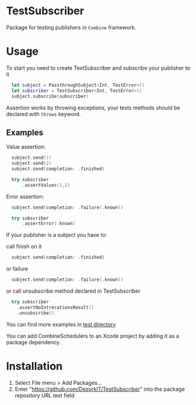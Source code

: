 # TestSubscriber

Package for testing publishers in `Combine` framework.

# Usage

To start you need to create TestSubscriber and subscribe your publisher to it

```swift
  let subject = PassthroughSubject<Int, TestError>()
  let subscriber = TestSubscriber<Int, TestError>()
  subject.subscribe(subscriber)
```
Assertion works by throwing exceptions, your tests methods should be declared with `throws` keyword.

## Examples

Value assertion:

```swift
  subject.send(1)
  subject.send(2)
  subject.send(completion: .finished)

  try subscriber
      .assertValues(1,2)
```

Error assertion:

```swift
  subject.send(completion: .failure(.known))

  try subscriber
      .assertError(.known)
```

If your publisher is a subject you have to:

call finish on it

```swift
  subject.send(completion: .finished)
```

or failure

```swift
  subject.send(completion: .failure(.known))
```

or call unsubscribe method declared in TestSubscriber

```swift
  try subscriber
    .assertNoIntrecationsResult()
    .unsubscribe()
```

You can find more examples in [test directory](https://github.com/DezorkIT/TestSubscriber/tree/main/Tests/TestSubscriberTests)

You can add CombineSchedulers to an Xcode project by adding it as a package dependency.
# Installation

1. Select File menu > Add Packages...
2. Enter "https://github.com/DezorkIT/TestSubscriber" into the package repository URL text field
